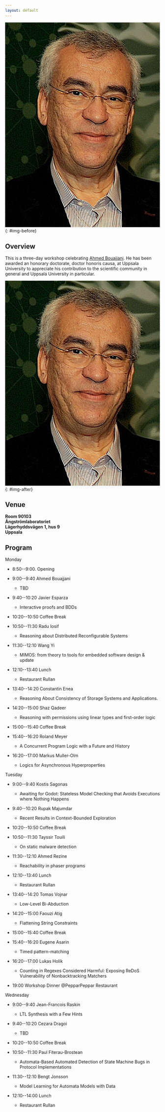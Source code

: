 ```yaml
---
layout: default
---
```


![Ahmed Bouajjani](/assets/images/Ahmed.jpeg){: #img-before}

## Overview

This is a three-day workshop celebrating [Ahmed Bouajjani](https://www.irif.fr/~abou/). He has been awarded an honorary doctorate, doctor honoris causa, at Uppsala University to appreciate his contribution to the scientific community in general and Uppsala University in particular.

![Ahmed Bouajjani](/assets/images/Ahmed.jpeg){: #img-after}

## Venue

**Room 90103\
Ångströmlaboratoriet\
Lägerhyddsvägen 1, hus 9\
Uppsala**

## Program

Monday

- 8:50--9:00. Opening

- 9:00--9:40 Ahmed Bouajjani
	- TBD

-  9:40--10:20 Javier Esparza
	- Interactive proofs and BDDs

- 10:20--10:50 Coffee Break

- 10:50--11:30 Radu Iosif
	- Reasoning about Distributed Reconfigurable Systems

- 11:30--12:10 Wang Yi
	- MIMOS: from theory to tools for embedded software design & update

- 12:10--13:40 Lunch
	- Restaurant Rullan

- 13:40--14:20 Constantin Enea
	- Reasoning About Consistency of Storage Systems and Applications.

- 14:20--15:00 Shaz Qadeer
	- Reasoning with permissions using linear types and first-order logic

- 15:00--15:40  Coffee Break

- 15:40--16:20  Roland Meyer
	- A Concurrent Program Logic with a Future and History

- 16:20--17:00 Markus Muller-Olm
	- Logics for Asynchronous Hyperproperties


Tuesday
- 9:00--9:40  Kostis Sagonas
	- Awaiting for Godot: Stateless Model Checking that Avoids Executions where Nothing Happens

-  9:40--10:20 Rupak Majumdar
	- Recent Results in Context-Bounded Exploration

- 10:20--10:50 Coffee Break

- 10:50--11:30  Tayssir Touili
	- On static malware detection

- 11:30--12:10  Ahmed Rezine
	- Reachability in phaser programs

- 12:10--13:40 Lunch
	- Restaurant Rullan

- 13:40--14:20 Tomas Vojnar
	- Low-Level Bi-Abduction

- 14:20--15:00  Faouzi Atig
	- Flattening String Constraints

- 15:00--15:40  Coffee Break

- 15:40--16:20 Eugene Asarin
	- Timed pattern-matching

- 16:20--17:00  Lukas Holik
	- Counting in Regexes Considered Harmful: Exposing ReDoS Vulnerability of Nonbacktracking Matchers

- 19:00  Workshop Dinner @PepparPeppar Restaurant


Wednesday
- 9:00--9:40 Jean-Francois Raskin
	- LTL Synthesis with a Few Hints

-  9:40--10:20   Cezara Dragoi
	- TBD

- 10:20--10:50 Coffee Break

- 10:50--11:30   Paul Fiterau-Brostean
	- Automata-Based Automated Detection of State Machine Bugs in Protocol Implementations

- 11:30--12:10  Bengt Jonsson
 	- Model Learning for Automata Models with Data

- 12:10--14:00 Lunch
	- Restaurant Rullan
